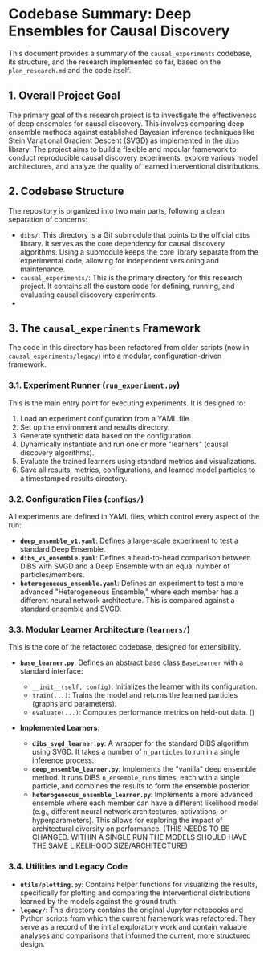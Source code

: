 # Codebase Summary: Deep Ensembles for Causal Discovery

This document provides a summary of the `causal_experiments` codebase, its structure, and the research implemented so far, based on the `plan_research.md` and the code itself.

## 1. Overall Project Goal

The primary goal of this research project is to investigate the effectiveness of deep ensembles for causal discovery. This involves comparing deep ensemble methods against established Bayesian inference techniques like Stein Variational Gradient Descent (SVGD) as implemented in the `dibs` library. The project aims to build a flexible and modular framework to conduct reproducible causal discovery experiments, explore various model architectures, and analyze the quality of learned interventional distributions.

## 2. Codebase Structure

The repository is organized into two main parts, following a clean separation of concerns:

-   `dibs/`: This directory is a Git submodule that points to the official `dibs` library. It serves as the core dependency for causal discovery algorithms. Using a submodule keeps the core library separate from the experimental code, allowing for independent versioning and maintenance.
-   `causal_experiments/`: This is the primary directory for this research project. It contains all the custom code for defining, running, and evaluating causal discovery experiments.
-  

## 3. The `causal_experiments` Framework

The code in this directory has been refactored from older scripts (now in `causal_experiments/legacy`) into a modular, configuration-driven framework.

### 3.1. Experiment Runner (`run_experiment.py`)

This is the main entry point for executing experiments. It is designed to:
1.  Load an experiment configuration from a YAML file.
2.  Set up the environment and results directory.
3.  Generate synthetic data based on the configuration.
4.  Dynamically instantiate and run one or more "learners" (causal discovery algorithms).
5.  Evaluate the trained learners using standard metrics and visualizations.
6.  Save all results, metrics, configurations, and learned model particles to a timestamped results directory.

### 3.2. Configuration Files (`configs/`)

All experiments are defined in YAML files, which control every aspect of the run:
-   **`deep_ensemble_v1.yaml`**: Defines a large-scale experiment to test a standard Deep Ensemble.
-   **`dibs_vs_ensemble.yaml`**: Defines a head-to-head comparison between DiBS with SVGD and a Deep Ensemble with an equal number of particles/members.
-   **`heterogeneous_ensemble.yaml`**: Defines an experiment to test a more advanced "Heterogeneous Ensemble," where each member has a different neural network architecture. This is compared against a standard ensemble and SVGD.

### 3.3. Modular Learner Architecture (`learners/`)

This is the core of the refactored codebase, designed for extensibility.

-   **`base_learner.py`**: Defines an abstract base class `BaseLearner` with a standard interface:
    -   `__init__(self, config)`: Initializes the learner with its configuration.
    -   `train(...)`: Trains the model and returns the learned particles (graphs and parameters).
    -   `evaluate(...)`: Computes performance metrics on held-out data. ()

-   **Implemented Learners**:
    -   **`dibs_svgd_learner.py`**: A wrapper for the standard DiBS algorithm using SVGD. It takes a number of `n_particles` to run in a single inference process.
    -   **`deep_ensemble_learner.py`**: Implements the "vanilla" deep ensemble method. It runs DiBS `n_ensemble_runs` times, each with a single particle, and combines the results to form the ensemble posterior.
    -   **`heterogeneous_ensemble_learner.py`**: Implements a more advanced ensemble where each member can have a different likelihood model (e.g., different neural network architectures, activations, or hyperparameters). This allows for exploring the impact of architectural diversity on performance. (THIS NEEDS TO BE CHANGED. WITHIN A SINGLE RUN THE MODELS SHOULD HAVE THE SAME LIKELIHOOD SIZE/ARCHITECTURE)

### 3.4. Utilities and Legacy Code

-   **`utils/plotting.py`**: Contains helper functions for visualizing the results, specifically for plotting and comparing the interventional distributions learned by the models against the ground truth.
-   **`legacy/`**: This directory contains the original Jupyter notebooks and Python scripts from which the current framework was refactored. They serve as a record of the initial exploratory work and contain valuable analyses and comparisons that informed the current, more structured design.